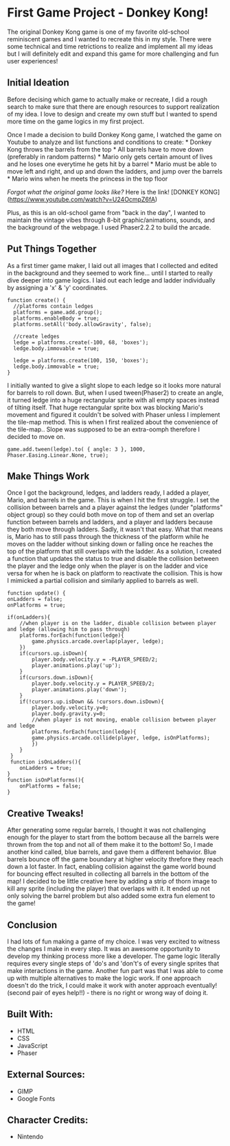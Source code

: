 # First Game Project - Donkey Kong!  

The original Donkey Kong game is one of my favorite old-school reminiscent games and I wanted to recreate this in my style. 
There were some technical and time retrictions to realize and implement all my ideas but I will definitely edit and expand this game for more challenging and fun user experiences!

## Initial Ideation

Before decising which game to actually make or recreate, I did a rough search to make sure that there are enough resources to support realization of my idea. 
I love to design and create my own stuff but I wanted to spend more time on the game logics in my first project. 

Once I made a decision to build Donkey Kong game, I watched the game on Youtube to analyze and list functions and conditions to create: 
    * Donkey Kong throws the barrels from the top
    * All barrels have to move down (preferably in random patterns)
    * Mario only gets certain amount of lives and he loses one everytime he gets hit by a barrel 
    * Mario must be able to move left and right, and up and down the ladders, and jump over the barrels
    * Mario wins when he meets the princess in the top floor
    
*Forgot what the original game looks like?* 
Here is the link! [DONKEY KONG] (https://www.youtube.com/watch?v=U24OcmpZ6fA)

    
Plus, as this is an old-school game from "back in the day", I wanted to maintain the vintage vibes through 8-bit graphic/animations, sounds, and the background of the webpage. 
I used Phaser2.2.2 to build the arcade. 

## Put Things Together

As a first timer game maker, I laid out all images that I collected and edited in the background and they seemed to work fine... until I started to really dive deeper into game logics.
I laid out each ledge and ladder individually by assigning a 'x' & 'y' coordinates. 

```
function create() {
  //platforms contain ledges
  platforms = game.add.group();
  platforms.enableBody = true;
  platforms.setAll('body.allowGravity', false);

  //create ledges
  ledge = platforms.create(-100, 68, 'boxes');
  ledge.body.immovable = true;

  ledge = platforms.create(100, 150, 'boxes');
  ledge.body.immovable = true;
}
```

I initially wanted to give a slight slope to each ledge so it looks more natural for barrels to roll down. 
But, when I used tween(Phaser2) to create an angle, it turned ledge into a huge rectangular sprite with all empty spaces instead of tilting itself. 
That huge rectangular sprite box was blocking Mario's movement and figured it couldn't be solved with Phaser unless I implement the tile-map method.
This is when I first realized about the convenience of the tile-map.. 
Slope was supposed to be an extra-oomph therefore I decided to move on. 
```
game.add.tween(ledge).to( { angle: 3 }, 1000, Phaser.Easing.Linear.None, true);
```
## Make Things Work

Once I got the background, ledges, and ladders ready, I added a player, Mario, and barrels in the game.
This is when I hit the first struggle. 
I set the collision between barrels and a player against the ledges (under "platforms" object group) so they could both move on top of them and set an overlap function between barrels and ladders, 
and a player and ladders because they both move through ladders. Sadly, it wasn't that easy. 
What that means is, Mario has to still pass through the thickness of the platform while he moves on the ladder without sinking down or falling once he reaches the top of the platform that still overlaps with the ladder.
As a solution, I created a function that updates the status to true and disable the collision between the player and the ledge only when the player is on the ladder and vice versa for when he is back on platform to reactivate the collision. 
This is how I mimicked a partial collision and similarly applied to barrels as well.  
```
function update() {
onLadders = false;
onPlatforms = true;

if(onLadders){ 
    //when player is on the ladder, disable collision between player and ledge (allowing him to pass through)
    platforms.forEach(function(ledge){
        game.physics.arcade.overlap(player, ledge);
    })
    if(cursors.up.isDown){
        player.body.velocity.y = -PLAYER_SPEED/2;
        player.animations.play('up');
    }
    if(cursors.down.isDown){
        player.body.velocity.y = PLAYER_SPEED/2;
        player.animations.play('down');
    }
    if(!cursors.up.isDown && !cursors.down.isDown){
        player.body.velocity.y=0;
        player.body.gravity.y=0;
        //when player is not moving, enable collision between player and ledge
        platforms.forEach(function(ledge){
        game.physics.arcade.collide(player, ledge, isOnPlatforms);
        })
    }  
 }
 function isOnLadders(){
    onLadders = true;
}
function isOnPlatforms(){
    onPlatforms = false;
}
```

## Creative Tweaks!
After generating some regular barrels, I thought it was not challenging enough for the player to start from the bottom because all the barrels were thrown from the top and not all of them make it to the bottom! 
So, I made another kind called, blue barrels, and gave them a different behavior. 
Blue barrels bounce off the game boundary at higher velocity threfore they reach down a lot faster. 
In fact, enabling collision against the game world bound for bouncing effect resulted in collecting all barrels in the bottom of the map! 
I decided to be little creative here by adding a strip of thorn image to kill any sprite (including the player) that overlaps with it. 
It ended up not only solving the barrel problem but also added some extra fun element to the game! 

## Conclusion
I had lots of fun making a game of my choice. I was very excited to witness the changes I make in every step.
It was an awesome opportunity to develop my thinking process more like a developer. 
The game logic literally requires every single steps of 'do's and 'don't's of every single sprites that make interactions in the game.
Another fun part was that I was able to come up with multiple alternatives to make the logic work. 
If one approach doesn't do the trick, I could make it work with anoter approach eventually! (second pair of eyes help!!) - there is no right or wrong way of doing it. 
 
## Built With: 
* HTML
* CSS
* JavaScript
* Phaser

## External Sources: 
* GIMP 
* Google Fonts

## Character Credits: 
* Nintendo
